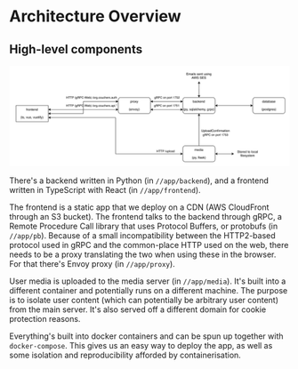 # Architecture Overview

## High-level components

![Diagram showing the high-level overview](overview.png)

There's a backend written in Python (in `//app/backend`), and a frontend written in TypeScript with React (in `//app/frontend`).

The frontend is a static app that we deploy on a CDN (AWS CloudFront through an S3 bucket). The frontend talks to the backend through gRPC, a Remote Procedure Call library that uses Protocol Buffers, or protobufs (in `//app/pb`). Because of a small incompatibility between the HTTP2-based protocol used in gRPC and the common-place HTTP used on the web, there needs to be a proxy translating the two when using these in the browser. For that there's Envoy proxy (in `//app/proxy`).

User media is uploaded to the media server (in `//app/media`). It's built into a different container and potentially runs on a different machine. The purpose is to isolate user content (which can potentially be arbitrary user content) from the main server. It's also served off a different domain for cookie protection reasons.

Everything's built into docker containers and can be spun up together with `docker-compose`. This gives us an easy way to deploy the app, as well as some isolation and reproducibility afforded by containerisation.
